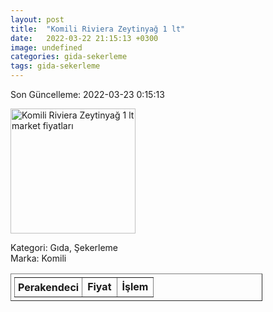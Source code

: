 ```yaml
---
layout: post
title:  "Komili Riviera Zeytinyağ 1 lt"
date:   2022-03-22 21:15:13 +0300
image: undefined
categories: gida-sekerleme
tags: gida-sekerleme
---
```


Son Güncelleme: 2022-03-23 0:15:13

<img src="undefined" width="200" alt="Komili Riviera Zeytinyağ 1 lt market fiyatları" />

Kategori: Gıda, Şekerleme
<br />
Marka: Komili

<table border="1" style="padding: 5px;width:80%;">
  <tr>
    <td style="padding: 5px;"><strong>Perakendeci</strong></td>
    <td><strong>Fiyat</strong></td>
    <td><strong>İşlem</strong></td>
  </tr>
  
</table>
